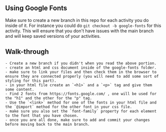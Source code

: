 ## Using Google Fonts

Make sure to create a new branch in this repo for each activity you do inside of it. For instance you could do `git checkout -b google-fonts` for this activity. This will ensure that you don't have issues with the main branch and will keep saved versions of your activities.

## Walk-through

    - Create a new branch if you didn't when you read the above portion.
    - create an html and css document inside of the google-fonts folder.
    - make sure to link your files and then check them in the browser to ensure they are connected properly (you will need to add some sort of styling for this part).
    - in your html file create an `<h1>` and a `<p>` tag and give them some content.
    - Find 2 fonts from https://fonts.google.com/ , one will be used for the "h1" and the other for the "p" tag.
    - Use the `<link>` method for one of the fonts in your html file and the `@import` method for the other font in your css file.
    - make sure you also set the `font-family` property for each element to the font that you have chosen.
    - once you are all done, make sure to add and commit your changes before moving back to the main branch.